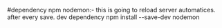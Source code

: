 #dependency npm 
nodemon:- this is going to reload server automatices. after every save. dev dependency npm install --save-dev nodemon

